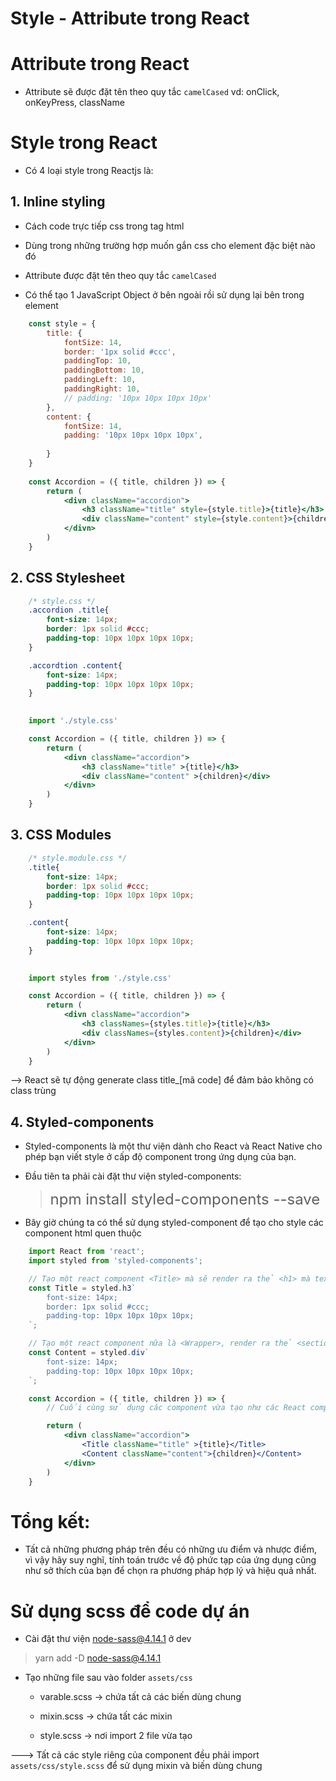 # Style - Attribute trong React


# Attribute trong React
- Attribute sẽ được đặt tên theo quy tắc `camelCased` vd: onClick, onKeyPress, className

# Style trong React

- Có 4 loại style trong Reactjs là:

## 1. Inline styling

- Cách code trực tiếp css trong tag html

- Dùng trong những trường hợp muốn gắn css cho element đặc biệt nào đó

- Attribute được đặt tên theo quy tắc `camelCased`

- Có thể tạo 1 JavaScript Object ở bên ngoài rồi sử dụng lại bên trong element

```jsx
    const style = {
        title: {
            fontSize: 14,
            border: '1px solid #ccc',
            paddingTop: 10,
            paddingBottom: 10,
            paddingLeft: 10,
            paddingRight: 10,
            // padding: '10px 10px 10px 10px'
        },
        content: {
            fontSize: 14,
            padding: '10px 10px 10px 10px',
            
        }
    }
    
    const Accordion = ({ title, children }) => {
        return (
            <divn className="accordion">
                <h3 className="title" style={style.title}>{title}</h3>
                <div className="content" style={style.content}>{children}</div>
            </divn>
        )
    }
```
## 2. CSS Stylesheet

```css
    /* style.css */
    .accordion .title{
        font-size: 14px;
        border: 1px solid #ccc;
        padding-top: 10px 10px 10px 10px;
    }

    .accordtion .content{
        font-size: 14px;
        padding-top: 10px 10px 10px 10px;
    }
    
```

```jsx
    import './style.css'

    const Accordion = ({ title, children }) => {
        return (
            <divn className="accordion">
                <h3 className="title" >{title}</h3>
                <div className="content" >{children}</div>
            </divn>
        )
    }
```


## 3. CSS Modules

```css
    /* style.module.css */
    .title{
        font-size: 14px;
        border: 1px solid #ccc;
        padding-top: 10px 10px 10px 10px;
    }

    .content{
        font-size: 14px;
        padding-top: 10px 10px 10px 10px;
    }
    
```

```jsx
    import styles from './style.css'

    const Accordion = ({ title, children }) => {
        return (
            <divn className="accordion">
                <h3 classNames={styles.title}>{title}</h3>
                <div classNames={styles.content}>{children}</div>
            </divn>
        )
    }
```

--> React sẽ tự động generate class title_[mã code] để đảm bảo không có class trùng

## 4. Styled-components 

- Styled-components là một thư viện dành cho React và React Native cho phép bạn viết style ở cấp độ component trong ứng dụng của bạn.

- Đầu tiên ta phải cài đặt thư viện styled-components:

    > <font size="5"> npm install styled-components --save</font>

- Bây giờ chúng ta có thể sử dụng styled-component để tạo cho style các component html quen thuộc

```jsx
    import React from 'react';
    import styled from 'styled-components';

    // Tạo một react component <Title> mà sẽ render ra thẻ <h1> mà text ở giữa, cỡ chữ 1.5em và màu chữ là palevioletred
    const Title = styled.h3`
        font-size: 14px;
        border: 1px solid #ccc;
        padding-top: 10px 10px 10px 10px;
    `;

    // Tạo một react component nữa là <Wrapper>, render ra thẻ <section> với padding và nền papayawhip
    const Content = styled.div`
        font-size: 14px;
        padding-top: 10px 10px 10px 10px;
    `;

    const Accordion = ({ title, children }) => {
        // Cuối cùng sử dụng các component vừa tạo như các React component khác ngoại trừ việc các component này đã được "styled"

        return (
            <divn className="accordion">
                <Title className="title" >{title}</Title>
                <Content className="content">{children}</Content>
            </divn>
        )
    }
```

# Tổng kết:

- Tất cả những phương pháp trên đều có những ưu điểm và nhược điểm, vì vậy hãy suy nghĩ, tính toán trước về độ phức tạp của ứng dụng cũng như sở thích của bạn để chọn ra phương pháp hợp lý và hiệu quả nhất.


# Sử dụng scss để code dự án
- Cài đặt thư viện node-sass@4.14.1 ở dev
> yarn add -D node-sass@4.14.1

- Tạo những file sau vào folder `assets/css`

    - varable.scss -> chứa tất cả các biến dùng chung

    - mixin.scss -> chứa tất các mixin

    - style.scss -> nơi import 2 file vừa tạo

---> Tất cả các style riêng của component đều phải import `assets/css/style.scss` để sử dụng mixin và biến dùng chung